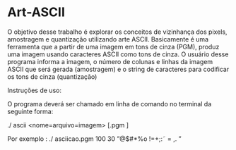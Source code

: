 # Art-ASCII
O objetivo desse trabalho é explorar os conceitos de vizinhança dos pixels, amostragem e quantização utilizando arte ASCII.
Basicamente é uma ferramenta que a partir de uma imagem em tons de cinza (PGM), produz uma imagem usando caracteres ASCII como tons de cinza.
O usuário desse programa informa a imagem, o número de colunas e linhas da imagem ASCII que será gerada (amostragem) e o string de caracteres para codificar os tons de cinza (quantização)

Instruções de uso:

O programa deverá ser chamado em linha de comando no terminal da seguinte forma:

./ ascii <nome=arquivo=imagem> <ncolunas> <nlinhas> <string>[.pgm ]

Por exemplo :
./ asciicao.pgm 100 30 ”@$#*%o !=+;:˜ = ,. ”

